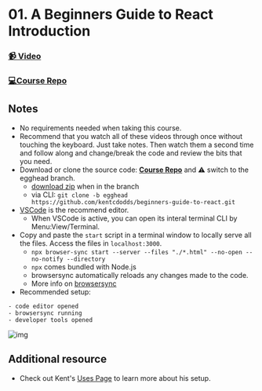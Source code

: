 # 01. A Beginners Guide to React Introduction

### [📹 Video](https://egghead.io/lessons/react-v2-00-a-beginners-guide-to-react-introduction?pl=a-beginners-guide-to-react-v2-6c4d)

### [💻Course Repo](https://github.com/kentcdodds/beginners-guide-to-react/tree/egghead)

## Notes

* No requirements needed when taking this course.
* Recommend that you watch all of these videos through once without touching the keyboard. Just take notes. Then watch them a second time and follow along and change/break the code and review the bits that you need.
* Download or clone the source code: [**Course Repo**](https://github.com/kentcdodds/beginners-guide-to-react/tree/egghead) and ⚠️ switch to the egghead branch.
  * [download zip](https://egghead.io/lessons/react-a-beginners-guide-to-react-introduction#t=160) when in the branch
  * via CLI: `git clone -b egghead https://github.com/kentcdodds/beginners-guide-to-react.git`
* [VSCode](https://code.visualstudio.com/download) is the recommend editor.
  * When VSCode is active, you can open its interal terminal CLI by Menu:View/Terminal.
* Copy and paste the `start` script in a terminal window to locally serve all the files. Access the files in `localhost:3000`.
  * `npx browser-sync start --server --files "./*.html" --no-open --no-notify --directory`
  * `npx` comes bundled with Node.js
  * browsersync automatically reloads any changes made to the code.
  * More info on [browsersync](https://github.com/wesbos/browser-sync-remote-example)
* Recommended setup:

```text
- code editor opened
- browsersync running
- developer tools opened
```

![img](https://res.cloudinary.com/dg3gyk0gu/image/upload/v1591296082/transcript-images/react-a-beginners-guide-to-react-introduction-setupsetup.jpg)

## Additional resource

* Check out Kent's [Uses Page](https://kentcdodds.com/uses/) to learn more about his setup.


